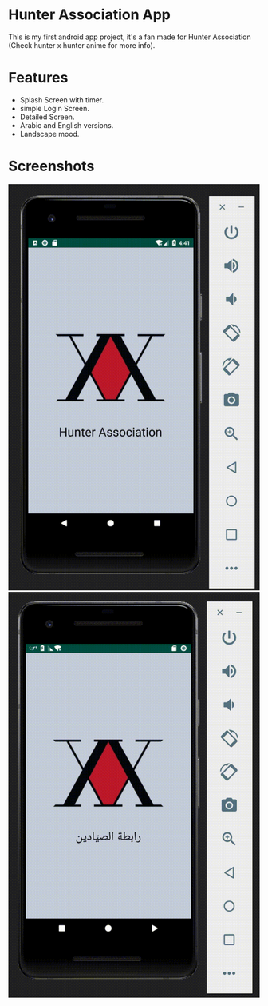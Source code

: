 # Hunter Association App
  This is my first android app project, it's a fan made for Hunter Association (Check hunter x hunter anime for more info). 
 
# Features
  - Splash Screen with timer.
  - simple Login Screen.
  - Detailed Screen.
  - Arabic and English versions.
  - Landscape mood.
 
 # Screenshots
![](engVid.gif)![](arVid.gif)
